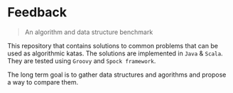 # Feedback
> An algorithm and data structure benchmark

This repository that contains solutions to common problems that
can be used as algorithmic katas. The solutions are implemented in `Java` & `Scala`.
They are tested using `Groovy` and `Spock framework`.

The long term goal is to gather data structures and agorithms
and propose a way to compare them.

